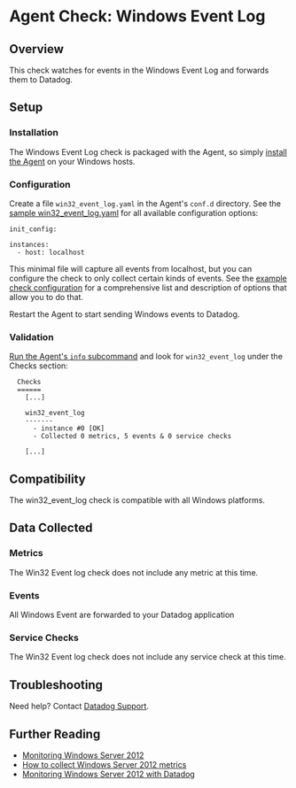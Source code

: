 # Agent Check: Windows Event Log

## Overview

This check watches for events in the Windows Event Log and forwards them to Datadog.

## Setup
### Installation

The Windows Event Log check is packaged with the Agent, so simply [install the Agent](https://app.datadoghq.com/account/settings#agent) on your Windows hosts.

### Configuration

Create a file `win32_event_log.yaml` in the Agent's `conf.d` directory. See the [sample win32_event_log.yaml](https://github.com/DataDog/integrations-core/blob/master/win32_event_log/conf.yaml.example) for all available configuration options:

```
init_config:

instances:
  - host: localhost
```

This minimal file will capture all events from localhost, but you can configure the check to only collect certain kinds of events. See the [example check configuration](https://github.com/DataDog/integrations-core/blob/master/win32_event_log/conf.yaml.example) for a comprehensive list and description of options that allow you to do that.

Restart the Agent to start sending Windows events to Datadog.

### Validation

[Run the Agent's `info` subcommand](https://help.datadoghq.com/hc/en-us/articles/203764635-Agent-Status-and-Information) and look for `win32_event_log` under the Checks section:

```
  Checks
  ======
    [...]

    win32_event_log
    -------
      - instance #0 [OK]
      - Collected 0 metrics, 5 events & 0 service checks

    [...]
```

## Compatibility

The win32_event_log check is compatible with all Windows platforms.

## Data Collected
### Metrics
The Win32 Event log check does not include any metric at this time.

### Events
All Windows Event are forwarded to your Datadog application

### Service Checks
The Win32 Event log check does not include any service check at this time.

## Troubleshooting
Need help? Contact [Datadog Support](http://docs.datadoghq.com/help/).

## Further Reading

* [Monitoring Windows Server 2012](https://www.datadoghq.com/blog/monitoring-windows-server-2012/)
* [How to collect Windows Server 2012 metrics](https://www.datadoghq.com/blog/collect-windows-server-2012-metrics/)
* [Monitoring Windows Server 2012 with Datadog](https://www.datadoghq.com/blog/windows-server-monitoring/)